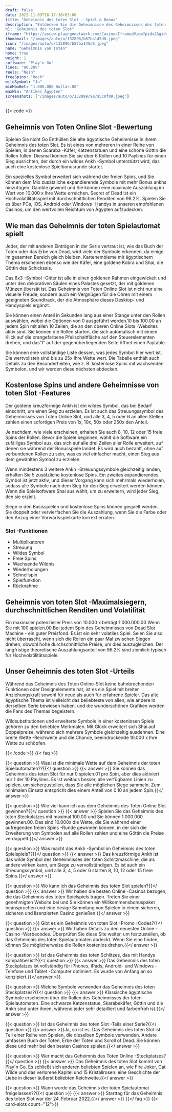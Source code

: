 ```yaml
---
draft: false
date: 2022-11-09T16:17:38+03:00
title: "Geheimnis des toten Slot - Spiel & Bonus"
description: "Entdecken Sie die Geheimnisse des Geheimnisses des toten Slot in unserer Rezension. Wir enthüllen das Gameplay, die Funktionen und das, wo wir es mit dem besten Casino -Bonus spielen können."
h1: "Geheimnis des toten Slot"
iframe: "https://asccw.playngonetwork.com/Casino/IframedView?pid=2&gid=secretofdead&lang=en_US&practice=1&channel=desktop&div=flashobject&width=100%25&height=100%25&user=&password=&ctx=&demo=2&brand=&lobby=&rccurrentsessiontime=0&rcintervaltime=0&rcaccounthistoryurl=&rccontinueurl=&rcexiturl=&rchistoryurlmode=&autoplaylimits=0&autoplayreset=0&callback=flashCallback&rcmga=&resourcelevel=0&hasjackpots=False&country=&pauseplay=&playlimit=&selftest=&sessiontime=&coreweburl=https://asccw.playngonetwork.com/&showpoweredby=True"
thumbnail: "/images/auto/o/132896/b87ba145d8.jpeg"
icon: "/images/auto/o/132896/b87ba145d8.jpeg"
name: "Geheimnis von Toten"
home: true
weight: 1
software: "Play'n Go"
lines: "96.20%"
reels: "Nein"
freeSpins: "Hoch"
wildSymbol: "Ja"
minMaxBet: "1.000.000 Dollar.00"
maxWin: "Antikes Ägypten"
screenshots: ["/images/auto/o/132899/9a7a5c0f09.jpeg"]
---
```


{{< code >}}<h2>Geheimnis von Toten Online Slot -Bewertung</h2><p>Spielen Sie nicht Go Enthüllen Sie alte ägyptische Geheimnisse in ihrem Geheimnis des toten Slot. Es ist eines von mehreren in einer Reihe von Spielen, in denen Scaraba -Käfer, Katzenstatuen und eine schöne Göttin die Rollen füllen. Diesmal können Sie sie über 6 Rollen und 10 Paylines für einen Sieg ausrichten, der durch ein wildes Ankh -Symbol unterstützt wird, das auch eine kostenlose Spielbonusrunde startet.</p><p>Ein spezielles Symbol erweitert sich während der freien Spins, und Sie können dem Mix zusätzliche expandierende Symbole mit mehr Bonus ankhs hinzufügen. Gamble gewinnt und Sie können eine maximale Auszahlung im Wert von 10.000 x Ihre Wette erreichen. Secret of Dead ist ein Hochvolatilitätsspiel mit durchschnittlichen Renditen von 96.2%. Spielen Sie es über PCs, iOS, Android oder Windows -Handys in unseren empfohlenen Casinos, um den wertvollen Reichtum von Ägypten aufzudecken.</p><h2>Wie man das Geheimnis der toten Spielautomat spielt</h2><p>Jeder, der mit anderen Einträgen in der Serie vertraut ist, wie das Buch der Toten oder das Erbe von Dead, wird viele der Symbole erkennen, da einige im gesamten Bereich gleich bleiben. Kartenembleme mit ägyptischem Thema erscheinen ebenso wie der Käfer, eine goldene Kobra und Shai, die Göttin des Schicksals.</p><p>Das 6x3 -Symbol -Gitter ist alle in einen goldenen Rahmen eingewickelt und unter den dekorativen Säulen eines Palastes gesetzt, der mit goldenen Münzen übersät ist. Das Geheimnis von Toten Online Slot ist nicht nur eine visuelle Freude, sondern auch ein Vergnügen für die Ohren mit einem geeigneten Soundtrack, der die Atmosphäre dieses Desktop- und Handyspiels ergänzt.</p><p>Sie können einen Anteil in Sekunden lang aus einer Stange unter den Rollen auswählen, wobei die Optionen von 0 ausgeführt werden.10 bis 100.00 an jedem Spin mit allen 10 Zeilen, die an den oberen Online Slots -Websites aktiv sind. Sie können die Rollen starten, die sich automatisch mit einem Klick auf die orangefarbene Pfeilschaltfläche auf den Steuerelementen drehen, und das"I" auf der gegenüberliegenden Seite öffnet einen Paytable.</p><p>Sie können eine vollständige Liste dessen, was jedes Symbol hier wert ist. Die wertvollsten sind bis zu 25x Ihre Wette wert. Die Tabelle enthält auch Details zu den Besonderheiten, wie z. B. kostenlose Spins mit wachsenden Symbolen, und wir werden diese nächsten abdecken.</p><h2>Kostenlose Spins und andere Geheimnisse von toten Slot -Features</h2><p>Der goldene kreuzförmige Ankh ist ein wildes Symbol, das bei Bedarf einschritt, um einen Sieg zu erzielen. Es ist auch das Streuungssymbol des Geheimnisses von Toten Online Slot, und alle 3, 4, 5 oder 6 an allen Stellen zahlen einen sofortigen Preis von 1x, 10x, 50x oder 250x den Anteil.</p><p>Je nachdem, wie viele erscheinen, erhalten Sie auch 8, 10, 12 oder 15 freie Spins der Rollen. Bevor die Spiele beginnen, wählt die Software ein zufälliges Symbol aus, das sich auf alle drei Zeilen aller Rolle erweitert, auf denen sie während der Bonusspiele landet. Es wird auch bezahlt, ohne auf verbundenen Rollen zu sein, was es viel einfacher macht, einen Sieg aus dem gewählten Symbol zu erzielen.</p><p>Wenn mindestens 3 weitere Ankh -Streuungssymbole gleichzeitig landen, erhalten Sie 5 zusätzliche kostenlose Spins. Ein zweites expandierendes Symbol ist jetzt aktiv, und dieser Vorgang kann sich mehrmals wiederholen, sodass alle Symbole nach dem Sieg für den Sieg erweitert werden können. Wenn die Spielsoftware Shai aus wählt, um zu erweitern, wird jeder Sieg, den sie erzielt.</p><p>Siege in den Basisspielen und kostenlose Spins können gespielt werden. Sie doppelt oder vervierfachen Sie die Auszahlung, wenn Sie die Farbe oder den Anzug einer Vorwärtsspielkarte korrekt erraten.</p><h3>
Slot -Funktionen</h3><ul>
<li></span>
Multiplikatoren</li>
<li></span>
Streuung</li>
<li></span>
Wildes Symbol</li>
<li></span>
Freie Spins</li>
<li></span>
Wachsende Wildnis</li>
<li></span>
Wiederholungen</li>
<li></span>
Schnellspin</li>
<li></span>
Spielfunktion</li>
<li></span>
Rücknahme</li></ul><h2>Geheimnis von toten Slot -Maximalsiegern, durchschnittlichen Renditen und Volatilität</h2><p>Ein maximaler potenzieller Preis von 10.000 x beträgt 1.000.000.00 Wenn Sie mit 100 spielen.00 Bei jedem Spin des Geheimnisses von Dead Slot Machine - ein guter Preisfond. Es ist ein sehr volatiles Spiel. Seien Sie also nicht überrascht, wenn sich die Rollen ein paar Mal zwischen Siegen drehen, obwohl hohe durchschnittliche Preise, um dies auszugleichen. Der langfristige theoretische Auszahlungsanteil von 96.2% sind ziemlich typisch für Hochvolatilitätsspiele.</p><h2>Unser Geheimnis des toten Slot -Urteils</h2><p>Während das Geheimnis des Toten Online-Slot keine bahnbrechenden Funktionen oder Designelemente hat, ist es ein Spiel mit breiter Anziehungskraft sowohl für neue als auch für erfahrene Spieler. Das alte ägyptische Thema ist vielleicht das beliebteste von allen, wie andere in derselben Serie bewiesen haben, und die wunderschönen Grafiken werden die Fans des Themas begeistern.</p><p>Wildsubstitutionen und erweiterte Symbole in einer kostenlosen Spiele gehören zu den beliebten Merkmalen. Mit Glück erweitert sich Shai auf Doppelpreise, während sich mehrere Symbole gleichzeitig ausdehnen. Eine breite Wette -Reichweite und die Chance, beeindruckende 10.000 x Ihre Wette zu schöpfen.</p>
{{< /code >}}
{{< faq >}}

{{< question >}} Was ist die minimale Wette auf dem Geheimnis der toten Spielautomaten??{{</ question >}}
{{< answer >}} Sie können das Geheimnis des toten Slot für nur 0 spielen.01 pro Spin, aber dies aktiviert nur 1 der 10 Paylines. Es ist weitaus besser, alle verfügbaren Linien zu spielen, um sicherzustellen, dass Sie alle möglichen Siege sammeln. Zum minimalen Einsatz entspricht dies einem Anteil von 0.10 an jedem Spin.{{</ answer >}}

{{< question >}} Wie viel kann ich aus dem Geheimnis des Toten Online Slot gewinnen?{{</ question >}}
{{< answer >}} Spielen Sie das Geheimnis des toten Steckplatzes mit maximal 100.00 und Sie können 1.000.000 gewinnen.00. Das sind 10.000x die Wette, die Sie während einer aufregenden freien Spins -Runde gewinnen können, in der sich die Erweiterung von Symbolen auf alle Rollen zahlen und eine Göttin die Preise verdoppelt.{{</ answer >}}

{{< question >}} Was macht das Ankh -Symbol im Geheimnis des toten Spielspiels??{{</ question >}}
{{< answer >}} Das kreuzförmige Ankh ist das wilde Symbol des Geheimnisses der toten Schlitzmaschine, die als andere wirken kann, um Siege zu vervollständigen. Es ist auch ein Streuungssymbol, und alle 3, 4, 5 oder 6 starten 8, 10, 12 oder 15 freie Spins.{{</ answer >}}

{{< question >}} Wo kann ich das Geheimnis des toten Slot spielen?{{</ question >}}
{{< answer >}} Wir haben die besten Online -Casinos bezogen, die das Geheimnis des toten Spielspiels tragen. Treten Sie einer genehmigten Website bei und Sie können ein Willkommensbonuspaket beanspruchen und eine riesige Sammlung von Spielen in einem sicheren, sicheren und lizenzierten Casino genießen.{{</ answer >}}

{{< question >}} Gibt es ein Geheimnis von toten Slot -Promo -Codes?{{</ question >}}
{{< answer >}} Wir haben Details zu den neuesten Online -Casino -Werbecodes. Überprüfen Sie diese Site weiter, um festzustellen, ob das Geheimnis des toten Spielautomaten abdeckt. Wenn Sie eine finden, können Sie möglicherweise die Rollen kostenlos drehen.{{</ answer >}}

{{< question >}} Ist das Geheimnis des toten Schlitzes, das mit Handys kompatibel ist?{{</ question >}}
{{< answer >}} Das Geheimnis des toten Steckplatzes ist vollständig für iPhones, iPads, Android- und Windows -Telefone und Tablet -Computer optimiert. Es wurde von Anfang an so konzipiert.{{</ answer >}}

{{< question >}} Welche Symbole verwenden das Geheimnis des toten Steckplatzes?{{</ question >}}
{{< answer >}} Klassische ägyptische Symbole erscheinen über die Rollen des Geheimnisses der toten Spielautomaten. Eine schwarze Katzenstatue, Skarabekäfer, Göttin und die Ankh sind unter ihnen, während jeder sehr detailliert und farbenfroh ist.{{</ answer >}}

{{< question >}} Ist das Geheimnis des toten Slot -Teils einer Serie?{{</ question >}}
{{< answer >}}Ja, so ist es. Das Geheimnis des toten Slot ist Teil einer Reihe von Spielen, die dieselben Symbole verwenden. Andere umfassen Buch der Toten, Erbe der Toten und Scroll of Dead. Sie können diese und mehr bei den besten Casinos spielen.{{</ answer >}}

{{< question >}} Wer macht das Geheimnis des Toten Online -Steckplatzes?{{</ question >}}
{{< answer >}} Das Geheimnis des toten Slot kommt von Play'n Go. Es schließt sich anderen beliebten Spielen an, wie Fire Joker, Cat Wilde und das verlorene Kapitel und 15 Kristallrosen: eine Geschichte der Liebe in dieser äußerst beliebten Reichweite.{{</ answer >}}

{{< question >}} Wann wurde das Geheimnis der toten Spielautomat freigelassen??{{</ question >}}
{{< answer >}} Starttag für das Geheimnis des toten Slot war der 24. Februar 2022.{{</ answer >}}
{{</ faq >}}
{{< card-slots count="12">}}